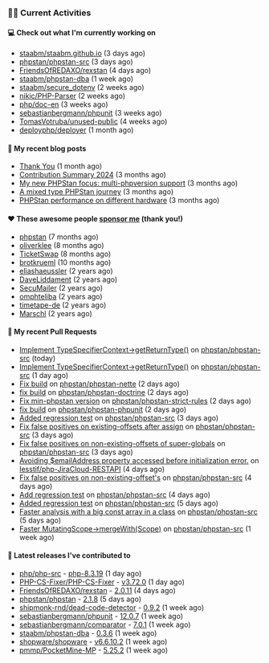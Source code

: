 ### 👨‍💻 Current Activities


#### 💻 Check out what I'm currently working on

- [staabm/staabm.github.io](https://github.com/staabm/staabm.github.io) (3 days ago)
- [phpstan/phpstan-src](https://github.com/phpstan/phpstan-src) (3 days ago)
- [FriendsOfREDAXO/rexstan](https://github.com/FriendsOfREDAXO/rexstan) (4 days ago)
- [staabm/phpstan-dba](https://github.com/staabm/phpstan-dba) (1 week ago)
- [staabm/secure_dotenv](https://github.com/staabm/secure_dotenv) (2 weeks ago)
- [nikic/PHP-Parser](https://github.com/nikic/PHP-Parser) (2 weeks ago)
- [php/doc-en](https://github.com/php/doc-en) (3 weeks ago)
- [sebastianbergmann/phpunit](https://github.com/sebastianbergmann/phpunit) (3 weeks ago)
- [TomasVotruba/unused-public](https://github.com/TomasVotruba/unused-public) (4 weeks ago)
- [deployphp/deployer](https://github.com/deployphp/deployer) (1 month ago)


#### 📜 My recent blog posts

- [Thank You](https://staabm.github.io/2025/01/24/thank-you.html) (1 month ago)
- [Contribution Summary 2024](https://staabm.github.io/2024/12/11/contribution-summary-2024.html) (3 months ago)
- [My new PHPStan focus: multi-phpversion support](https://staabm.github.io/2024/11/28/phpstan-php-version-in-scope.html) (3 months ago)
- [A mixed type PHPStan journey](https://staabm.github.io/2024/11/26/phpstan-mixed-types.html) (3 months ago)
- [PHPStan performance on different hardware](https://staabm.github.io/2024/11/17/phpstan-performance-on-different-hardware.html) (3 months ago)


#### ❤️ These awesome people [sponsor me](https://github.com/sponsors/staabm) (thank you!)

- [phpstan](https://github.com/phpstan) (7 months ago)
- [oliverklee](https://github.com/oliverklee) (8 months ago)
- [TicketSwap](https://github.com/TicketSwap) (8 months ago)
- [brotkrueml](https://github.com/brotkrueml) (10 months ago)
- [eliashaeussler](https://github.com/eliashaeussler) (2 years ago)
- [DaveLiddament](https://github.com/DaveLiddament) (2 years ago)
- [SecuMailer](https://github.com/SecuMailer) (2 years ago)
- [omphteliba](https://github.com/omphteliba) (2 years ago)
- [timetape-de](https://github.com/timetape-de) (2 years ago)
- [Marschl](https://github.com/Marschl) (2 years ago)


#### 🔨 My recent Pull Requests

- [Implement TypeSpecifierContext-&gt;getReturnType()](https://github.com/phpstan/phpstan-src/pull/3881) on [phpstan/phpstan-src](https://github.com/phpstan/phpstan-src) (today)
- [Implement TypeSpecifierContext-&gt;getReturnType()](https://github.com/phpstan/phpstan-src/pull/3878) on [phpstan/phpstan-src](https://github.com/phpstan/phpstan-src) (1 day ago)
- [Fix build](https://github.com/phpstan/phpstan-nette/pull/168) on [phpstan/phpstan-nette](https://github.com/phpstan/phpstan-nette) (2 days ago)
- [fix build](https://github.com/phpstan/phpstan-doctrine/pull/647) on [phpstan/phpstan-doctrine](https://github.com/phpstan/phpstan-doctrine) (2 days ago)
- [Fix min-phpstan version](https://github.com/phpstan/phpstan-strict-rules/pull/264) on [phpstan/phpstan-strict-rules](https://github.com/phpstan/phpstan-strict-rules) (2 days ago)
- [fix build](https://github.com/phpstan/phpstan-phpunit/pull/221) on [phpstan/phpstan-phpunit](https://github.com/phpstan/phpstan-phpunit) (2 days ago)
- [Added regression test](https://github.com/phpstan/phpstan-src/pull/3875) on [phpstan/phpstan-src](https://github.com/phpstan/phpstan-src) (3 days ago)
- [Fix false positives on existing-offsets after assign](https://github.com/phpstan/phpstan-src/pull/3874) on [phpstan/phpstan-src](https://github.com/phpstan/phpstan-src) (3 days ago)
- [Fix false positives on non-existing-offsets of super-globals](https://github.com/phpstan/phpstan-src/pull/3871) on [phpstan/phpstan-src](https://github.com/phpstan/phpstan-src) (3 days ago)
- [Avoiding $emailAddress property accessed before initialization error.](https://github.com/lesstif/php-JiraCloud-RESTAPI/pull/92) on [lesstif/php-JiraCloud-RESTAPI](https://github.com/lesstif/php-JiraCloud-RESTAPI) (4 days ago)
- [Fix false positives on non-existing-offset&#39;s](https://github.com/phpstan/phpstan-src/pull/3868) on [phpstan/phpstan-src](https://github.com/phpstan/phpstan-src) (4 days ago)
- [Add regression test](https://github.com/phpstan/phpstan-src/pull/3866) on [phpstan/phpstan-src](https://github.com/phpstan/phpstan-src) (4 days ago)
- [Added regression test](https://github.com/phpstan/phpstan-src/pull/3863) on [phpstan/phpstan-src](https://github.com/phpstan/phpstan-src) (5 days ago)
- [Faster analysis with a big const array in a class](https://github.com/phpstan/phpstan-src/pull/3862) on [phpstan/phpstan-src](https://github.com/phpstan/phpstan-src) (5 days ago)
- [Faster MutatingScope-&gt;mergeWith(Scope)](https://github.com/phpstan/phpstan-src/pull/3861) on [phpstan/phpstan-src](https://github.com/phpstan/phpstan-src) (1 week ago)


#### 🔭 Latest releases I've contributed to

- [php/php-src](https://github.com/php/php-src) - [php-8.3.19](https://github.com/php/php-src/releases/tag/php-8.3.19) (1 day ago)
- [PHP-CS-Fixer/PHP-CS-Fixer](https://github.com/PHP-CS-Fixer/PHP-CS-Fixer) - [v3.72.0](https://github.com/PHP-CS-Fixer/PHP-CS-Fixer/releases/tag/v3.72.0) (1 day ago)
- [FriendsOfREDAXO/rexstan](https://github.com/FriendsOfREDAXO/rexstan) - [2.0.11](https://github.com/FriendsOfREDAXO/rexstan/releases/tag/2.0.11) (4 days ago)
- [phpstan/phpstan](https://github.com/phpstan/phpstan) - [2.1.8](https://github.com/phpstan/phpstan/releases/tag/2.1.8) (5 days ago)
- [shipmonk-rnd/dead-code-detector](https://github.com/shipmonk-rnd/dead-code-detector) - [0.9.2](https://github.com/shipmonk-rnd/dead-code-detector/releases/tag/0.9.2) (1 week ago)
- [sebastianbergmann/phpunit](https://github.com/sebastianbergmann/phpunit) - [12.0.7](https://github.com/sebastianbergmann/phpunit/releases/tag/12.0.7) (1 week ago)
- [sebastianbergmann/comparator](https://github.com/sebastianbergmann/comparator) - [7.0.1](https://github.com/sebastianbergmann/comparator/releases/tag/7.0.1) (1 week ago)
- [staabm/phpstan-dba](https://github.com/staabm/phpstan-dba) - [0.3.6](https://github.com/staabm/phpstan-dba/releases/tag/0.3.6) (1 week ago)
- [shopware/shopware](https://github.com/shopware/shopware) - [v6.6.10.2](https://github.com/shopware/shopware/releases/tag/v6.6.10.2) (1 week ago)
- [pmmp/PocketMine-MP](https://github.com/pmmp/PocketMine-MP) - [5.25.2](https://github.com/pmmp/PocketMine-MP/releases/tag/5.25.2) (1 week ago)
